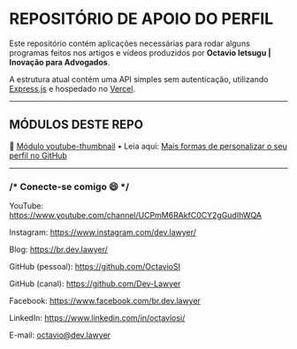 # REPOSITÓRIO DE APOIO DO PERFIL

Este repositório contém aplicações necessárias para rodar alguns programas feitos nos artigos e vídeos produzidos por **Octavio Ietsugu | Inovação para Advogados**.

A estrutura atual contém uma API simples sem autenticação, utilizando [Express.js](https://expressjs.com/pt-br/) e hospedado no [Vercel](https://vercel.com/).



------



## **MÓDULOS DESTE REPO**

📙 [Módulo youtube-thumbnail](https://github.com/OctavioSI/OctavioSI.github.io/tree/master/modules/youtube-thumbnail) • Leia aqui: [Mais formas de personalizar o seu perfil no GitHub](https://br.dev.lawyer/2021/10/mais-formas-personalizar-perfil-github-parte-2.html)





------

### /* Conecte-se comigo 😄 */

YouTube: https://www.youtube.com/channel/UCPmM6RAkfC0CY2gGudIhWQA

Instagram: https://www.instagram.com/dev.lawyer/

Blog: https://br.dev.lawyer/

GitHub (pessoal): https://github.com/OctavioSI

GitHub (canal): https://github.com/Dev-Lawyer

Facebook: https://www.facebook.com/br.dev.lawyer

LinkedIn: https://www.linkedin.com/in/octaviosi/

E-mail: [octavio@dev.lawyer](mailto:octavio@dev.lawyer)
